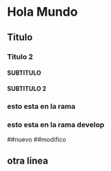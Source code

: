 # Hola Mundo
## Titulo
### Titulo 2
#### SUBTITULO
#### SUBTITULO 2


### esto esta en la rama
### esto esta en la rama develop
##nuevo
##modifico
## otra linea 
